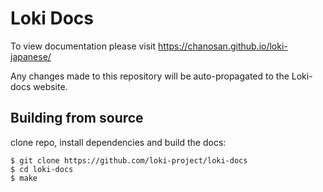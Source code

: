 # Loki Docs
To view documentation please visit https://chanosan.github.io/loki-japanese/

Any changes made to this repository will be auto-propagated to the Loki-docs website.

## Building from source

clone repo, install dependencies and build the docs:
    
    $ git clone https://github.com/loki-project/loki-docs
    $ cd loki-docs
    $ make
    
